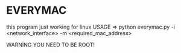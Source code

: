 # EVERYMAC
this program just working for linux
USAGE => python everymac.py -i <network_interface> -m <required_mac_address>

WARNİNG YOU NEED TO BE ROOT!
